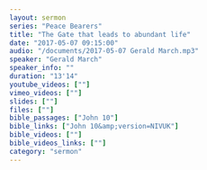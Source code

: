 ```yaml
---
layout: sermon
series: "Peace Bearers"
title: "The Gate that leads to abundant life"
date: "2017-05-07 09:15:00"
audio: "/documents/2017-05-07 Gerald March.mp3"
speaker: "Gerald March"
speaker_info: ""
duration: "13'14"
youtube_videos: [""]
vimeo_videos: [""]
slides: [""]
files: [""]
bible_passages: ["John 10"]
bible_links: ["John 10&amp;version=NIVUK"]
bible_videos: [""]
bible_videos_links: [""]
category: "sermon"
---
```

